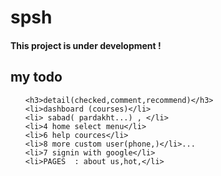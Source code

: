 # spsh
<h4>This project is under development !</h4>
<h2>my todo</h2>
<ul>

    <h3>detail(checked,comment,recommend)</h3>
    <li>dashboard (courses)</li>
    <li> sabad( pardakht...) , </li>
    <li>4 home select menu</li>
    <li>6 help cources</li>
    <li>8 more custom user(phone,)</li>...
    <li>7 signin with google</li>
    <li>PAGES  : about us,hot,</li>
</ul>